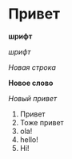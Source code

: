 # Привет
**шрифт**

*шрифт*

*Новая строка*

**Новое слово**

*Новый привет*

1. Привет
2. Тоже привет
3. ola!
4. hello!
5. Hi!